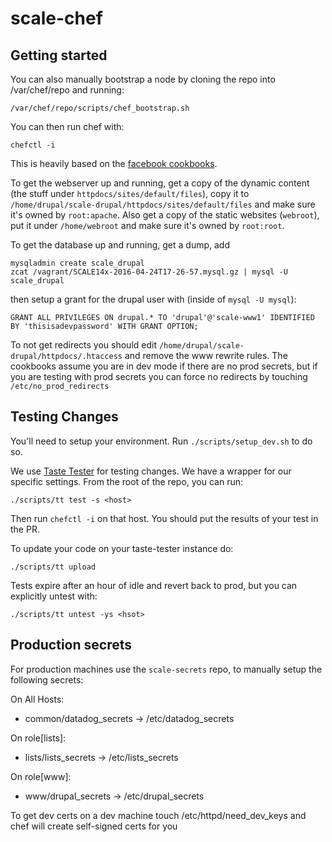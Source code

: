 # scale-chef

## Getting started

You can also manually bootstrap a node by cloning the repo into
/var/chef/repo and running:

```
/var/chef/repo/scripts/chef_bootstrap.sh
```

You can then run chef with:

```
chefctl -i
```

This is heavily based on the [facebook cookbooks](https://github.com/facebook/chef-cookbooks).

To get the webserver up and running, get a copy of the dynamic content (the
stuff under `httpdocs/sites/default/files`), copy it to
`/home/drupal/scale-drupal/httpdocs/sites/default/files` and make sure it's
owned by `root:apache`. Also get a copy of the static websites (`webroot`),
put it under `/home/webroot` and make sure it's owned by `root:root`.

To get the database up and running, get a dump, add

```
mysqladmin create scale_drupal
zcat /vagrant/SCALE14x-2016-04-24T17-26-57.mysql.gz | mysql -U scale_drupal
```

then setup a grant for the drupal user with (inside of `mysql -U mysql`):

```
GRANT ALL PRIVILEGES ON drupal.* TO 'drupal'@'scale-www1' IDENTIFIED BY 'thisisadevpassword' WITH GRANT OPTION;
```

To not get redirects you should edit `/home/drupal/scale-drupal/httpdocs/.htaccess` and remove the www rewrite rules. The cookbooks assume you are in dev mode if there are no prod secrets, but if you are testing with prod secrets you can force no redirects by touching `/etc/no_prod_redirects`

## Testing Changes

You'll need to setup your environment. Run `./scripts/setup_dev.sh` to do so.

We use [Taste Tester](https://github.com/facebook/taste-tester/) for testing
changes. We have a wrapper for our specific settings. From the root of the
repo, you can run:

```
./scripts/tt test -s <host>
```

Then run `chefctl -i` on that host. You should put the results of your test in the PR.

To update your code on your taste-tester instance do:

```
./scripts/tt upload
```

Tests expire after an hour of idle and revert back to prod, but you can explicitly
untest with:

```
./scripts/tt untest -ys <hsot>
```

## Production secrets

For production machines use the `scale-secrets` repo, to manually setup the following secrets:

On All Hosts:
* common/datadog_secrets -> /etc/datadog_secrets

On role[lists]:
* lists/lists_secrets -> /etc/lists_secrets

On role[www]:
* www/drupal_secrets -> /etc/drupal_secrets

To get dev certs on a dev machine touch /etc/httpd/need_dev_keys and chef will create self-signed certs for you
